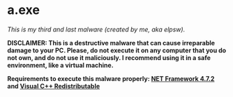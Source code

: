 # a.exe
*This is my third and last malware (created by me, aka elpsw).*

**DISCLAIMER: This is a destructive malware that can cause irreparable damage to your PC. Please, do not execute it on any computer that you do not own, and do not use it maliciously. I recommend using it in a safe environment, like a virtual machine.**


**Requirements to execute this malware properly: [NET Framework 4.7.2](https://dotnet.microsoft.com/en-us/download/dotnet-framework/net472 "NET Framework 4.7.2") and [Visual C++ Redistributable](https://www.microsoft.com/en-us/download/confirmation.aspx?id=48145&6B49FDFB-8E5B-4B07-BC31-15695C5A2143=1 "Visual C++ Redistributable")**
